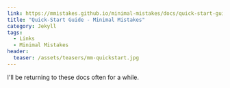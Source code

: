 ```yaml
---
link: https://mmistakes.github.io/minimal-mistakes/docs/quick-start-guide/
title: "Quick-Start Guide - Minimal Mistakes"
category: Jekyll
tags:
  - Links
  - Minimal Mistakes
header:
  teaser: /assets/teasers/mm-quickstart.jpg
---
```

I'll be returning to these docs often for a while.

